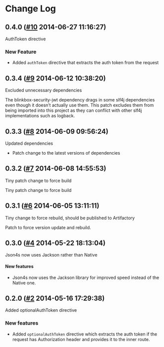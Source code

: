 # Change Log

## 0.4.0 ([#10](https://git.mobcastdev.com/Platform/common-spray-auth/pull/10) 2014-06-27 11:16:27)

AuthToken directive

### New Feature

- Added `authToken` directive that extracts the auth token from the request

## 0.3.4 ([#9](https://git.mobcastdev.com/Platform/common-spray-auth/pull/9) 2014-06-12 10:38:20)

Excluded unnecessary dependencies

The blinkbox-security-jwt dependency drags in some slf4j dependencies
even though it doesn’t actually use them. This patch excludes them from
being imported into this project as they can conflict with other slf4j
implementations such as logback.

## 0.3.3 ([#8](https://git.mobcastdev.com/Platform/common-spray-auth/pull/8) 2014-06-09 09:56:24)

Updated dependencies

- Patch change to the latest versions of dependencies

## 0.3.2 ([#7](https://git.mobcastdev.com/Platform/common-spray-auth/pull/7) 2014-06-08 14:55:53)

Tiny patch change to force build

Tiny patch change to force build

## 0.3.1 ([#6](https://git.mobcastdev.com/Platform/common-spray-auth/pull/6) 2014-06-05 13:11:11)

Tiny change to force rebuild, should be published to Artifactory

Patch to force version update and rebuild.

## 0.3.0 ([#4](https://git.mobcastdev.com/Platform/common-spray-auth/pull/4) 2014-05-22 18:13:04)

Json4s now uses Jackson rather than Native

#### New features

- Json4s now uses the Jackson library for improved speed instead of the Native one.

## 0.2.0 ([#2](https://git.mobcastdev.com/Platform/common-spray-auth/pull/2) 2014-05-16 17:29:38)

Added optionalAuthToken directive

### New features

- Added ```optionalAuthToken``` directive which extracts the auth token if the request has Authorization header and provides it to the inner route.

